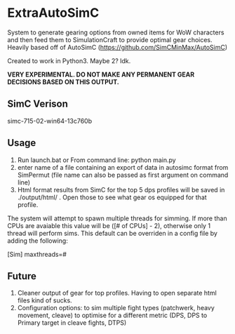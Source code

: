 ExtraAutoSimC
========

System to generate gearing options from owned items for WoW characters and then feed them to SimulationCraft to provide optimal gear choices. Heavily based off of AutoSimC (https://github.com/SimCMinMax/AutoSimC)

Created to work in Python3. Maybe 2? Idk.

********VERY EXPERIMENTAL. DO NOT MAKE ANY PERMANENT GEAR DECISIONS BASED ON THIS OUTPUT.********



SimC Verison
----
simc-715-02-win64-13c760b



Usage
----
1) Run launch.bat
  or
  From command line: python main.py
2) enter name of a file containing an export of data in autosimc format from SimPermut (file name can also be passed as first argument on command line)
3) Html format results from SimC for the top 5 dps profiles will be saved in ./output/html/ . Open those to see what gear os equipped for that profile.


The system will attempt to spawn multiple threads for simming. If more than CPUs are avaiable this value will be ([# of CPUs] - 2), otherwise only 1 thread will perform sims. This default can be overriden in a config file by adding the following:

[Sim]
maxthreads=#



Future
----
1) Cleaner output of gear for top profiles. Having to open separate html files kind of sucks.
2) Configuration options:
  to sim multiple fight types (patchwerk, heavy movement, cleave)
  to optimise for a different metric (DPS, DPS to Primary target in cleave fights, DTPS)
